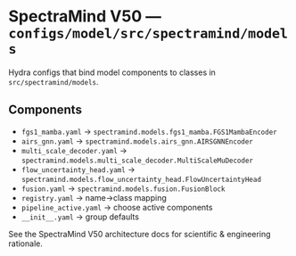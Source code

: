 # SpectraMind V50 — `configs/model/src/spectramind/models`

Hydra configs that bind model components to classes in `src/spectramind/models`.

## Components
- `fgs1_mamba.yaml` → `spectramind.models.fgs1_mamba.FGS1MambaEncoder`
- `airs_gnn.yaml` → `spectramind.models.airs_gnn.AIRSGNNEncoder`
- `multi_scale_decoder.yaml` → `spectramind.models.multi_scale_decoder.MultiScaleMuDecoder`
- `flow_uncertainty_head.yaml` → `spectramind.models.flow_uncertainty_head.FlowUncertaintyHead`
- `fusion.yaml` → `spectramind.models.fusion.FusionBlock`
- `registry.yaml` → name→class mapping
- `pipeline_active.yaml` → choose active components
- `__init__.yaml` → group defaults

See the SpectraMind V50 architecture docs for scientific & engineering rationale.
